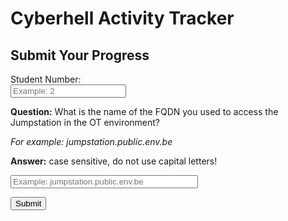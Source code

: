 
# Cyberhell Activity Tracker

## Submit Your Progress


<div class="progress">

Student Number:  
<input type="text" id="student-number" placeholder="Example: 2" required>  

**Question:** What is the name of the FQDN you used to access the Jumpstation in the OT environment?

*For example: jumpstation.public.env.be*

**Answer:** case sensitive, do not use capital letters!

<input type="text" id="answer" placeholder="Example: jumpstation.public.env.be" required style="width: 300px;">

<br>

<button onclick="submitProgress()" class="fancy-button">Submit</button>



<script>
    
function submitProgress() {
    const studentNumber = document.getElementById("student-number").value;
    const answer = document.getElementById("answer").value;
    const chapter = "8";

    const number = Number(studentNumber.trim());

    if (number == "" ) {
        alert("❌ Student Number filed is empty. \nPlease provide your STUDENT-NUMBER");
        return;
    }

    if (isNaN(number) || number < 2 || number > 999 ) {
        alert("❌ Invalid Student Number, enter a number between 2 and 999 in the STUDENT-NUMBER field.");
        return;
    }

    // Send Data to FastAPI (Without the Answer)
    fetch("http://192.168.253.138:8000/submit-8", { 
        method: "POST",
        headers: { "Content-Type": "application/json" },
        body: JSON.stringify({
            "student_number": studentNumber, 
            "chapter": chapter,
            "answer": answer
        })
    })
    .then(response => {
        if (!response.ok) {
            // If error from server, parse the JSON error
            return response.json().then(data => { 
                throw new Error(data.detail); // detail is the field FastAPI uses for errors
            });
        }
        return response.json();
    })
    .then(data => alert(data.message)) // Success
    .catch(error => alert(error.message)); // Error
    
}
</script>

</div>
